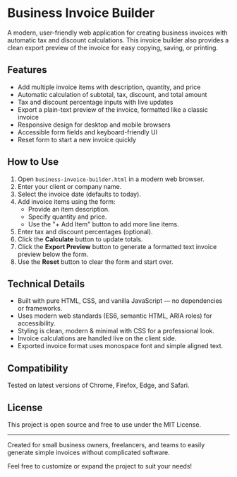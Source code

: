 # Business Invoice Builder

A modern, user-friendly web application for creating business invoices with automatic tax and discount calculations. This invoice builder also provides a clean export preview of the invoice for easy copying, saving, or printing.

## Features

- Add multiple invoice items with description, quantity, and price
- Automatic calculation of subtotal, tax, discount, and total amount
- Tax and discount percentage inputs with live updates
- Export a plain-text preview of the invoice, formatted like a classic invoice
- Responsive design for desktop and mobile browsers
- Accessible form fields and keyboard-friendly UI
- Reset form to start a new invoice quickly

## How to Use

1. Open `business-invoice-builder.html` in a modern web browser.
2. Enter your client or company name.
3. Select the invoice date (defaults to today).
4. Add invoice items using the form:
   - Provide an item description.
   - Specify quantity and price.
   - Use the "+ Add Item" button to add more line items.
5. Enter tax and discount percentages (optional).
6. Click the **Calculate** button to update totals.
7. Click the **Export Preview** button to generate a formatted text invoice preview below the form.
8. Use the **Reset** button to clear the form and start over.

## Technical Details

- Built with pure HTML, CSS, and vanilla JavaScript — no dependencies or frameworks.
- Uses modern web standards (ES6, semantic HTML, ARIA roles) for accessibility.
- Styling is clean, modern & minimal with CSS for a professional look.
- Invoice calculations are handled live on the client side.
- Exported invoice format uses monospace font and simple aligned text.

## Compatibility

Tested on latest versions of Chrome, Firefox, Edge, and Safari.

## License

This project is open source and free to use under the MIT License.

---

Created for small business owners, freelancers, and teams to easily generate simple invoices without complicated software.

Feel free to customize or expand the project to suit your needs!
